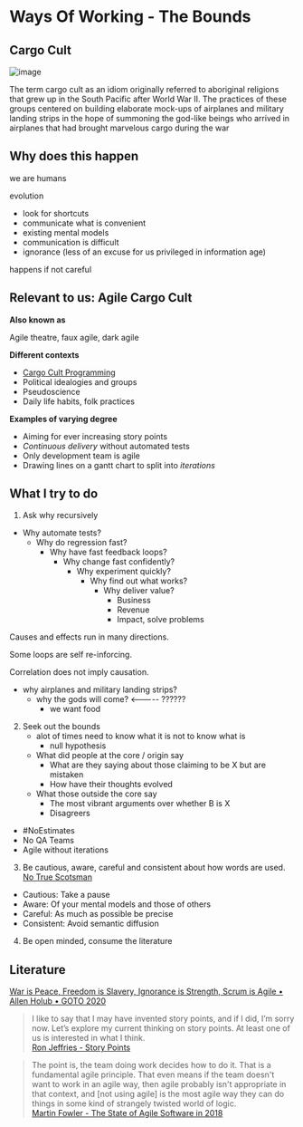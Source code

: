 # Ways Of Working - The Bounds

## Cargo Cult

![image](https://i0.wp.com/illuminaija.com/wp-content/uploads/2020/06/9a8969b05cee362866ad3c732ea4671f7430604735119049159.jpg?ssl=1)

The term cargo cult as an idiom originally referred to aboriginal religions that grew up in the South Pacific after World War II. The practices of these groups centered on building elaborate mock-ups of airplanes and military landing strips in the hope of summoning the god-like beings who arrived in airplanes that had brought marvelous cargo during the war

## Why does this happen

we are humans

evolution

- look for shortcuts
- communicate what is convenient
- existing mental models
- communication is difficult
- ignorance (less of an excuse for us privileged in information age)

happens if not careful

## Relevant to us: Agile Cargo Cult

**Also known as**

Agile theatre, faux agile, dark agile

**Different contexts**

- [Cargo Cult Programming](https://en.wikipedia.org/wiki/Cargo_cult_programming)
- Political idealogies and groups
- Pseudoscience
- Daily life habits, folk practices

**Examples of varying degree**

- Aiming for ever increasing story points
- *Continuous delivery* without automated tests
- Only development team is agile
- Drawing lines on a gantt chart to split into *iterations*

## What I try to do

1. Ask why recursively

- Why automate tests?
    - Why do regression fast?
        - Why have fast feedback loops?
            - Why change fast confidently?
                - Why experiment quickly?
                    - Why find out what works?
                        - Why deliver value?
                            - Business
                            - Revenue
                            - Impact, solve problems

Causes and effects run in many directions.

Some loops are self re-inforcing.

Correlation does not imply causation.

- why airplanes and military landing strips?
    - why the gods will come?      <-----     ??????
        - we want food

2. Seek out the bounds
    - alot of times need to know what it is not to know what is
        - null hypothesis
    - What did people at the core / origin say
        - What are they saying about those claiming to be X but are mistaken
        - How have their thoughts evolved
    - What those outside the core say
        - The most vibrant arguments over whether B is X
        - Disagreers

- #NoEstimates
- No QA Teams
- Agile without iterations

3. Be cautious, aware, careful and consistent about how words are used. [No True Scotsman](https://en.wikipedia.org/wiki/No_true_Scotsman)

- Cautious: Take a pause
- Aware: Of your mental models and those of others
- Careful: As much as possible be precise
- Consistent: Avoid semantic diffusion

4. Be open minded, consume the literature

## Literature

[War is Peace, Freedom is Slavery, Ignorance is Strength, Scrum is Agile • Allen Holub • GOTO 2020](https://www.youtube.com/watch?v=F42A3R28WMU)

> I like to say that I may have invented story points, and if I did, I’m sorry now. Let’s explore my current thinking on story points. At least one of us is interested in what I think. 
> <br> [Ron Jeffries - Story Points](https://ronjeffries.com/articles/019-01ff/story-points/Index.html)

> The point is, the team doing work decides how to do it. That is a fundamental agile principle. That even means if the team doesn't want to work in an agile way, then agile probably isn't appropriate in that context, and [not using agile] is the most agile way they can do things in some kind of strangely twisted world of logic.
> <br> [Martin Fowler - The State of Agile Software in 2018](https://martinfowler.com/articles/agile-aus-2018.html)
